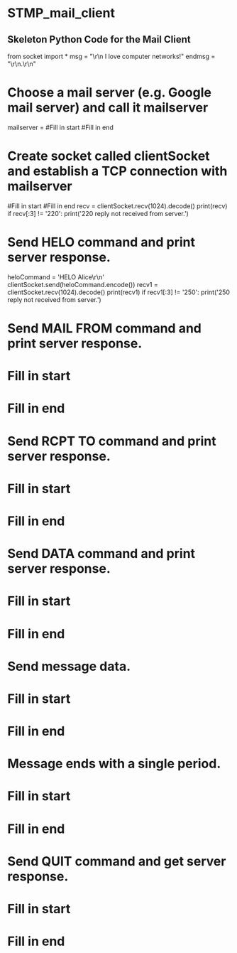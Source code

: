 # STMP_mail_client

<h2>Skeleton	Python	Code	for	the	Mail	Client</h2>

from socket import *
msg = "\r\n I love computer networks!"
endmsg = "\r\n.\r\n"
# Choose a mail server (e.g. Google mail server) and call it mailserver
mailserver = #Fill in start #Fill in end
# Create socket called clientSocket and establish a TCP connection with mailserver
#Fill in start
#Fill in end
recv = clientSocket.recv(1024).decode()
print(recv)
if recv[:3] != '220':
print('220 reply not received from server.')
# Send HELO command and print server response.
heloCommand = 'HELO Alice\r\n'
clientSocket.send(heloCommand.encode())
recv1 = clientSocket.recv(1024).decode()
print(recv1)
if recv1[:3] != '250':
 print('250 reply not received from server.')
 
# Send MAIL FROM command and print server response.
# Fill in start
# Fill in end
# Send RCPT TO command and print server response.
# Fill in start
# Fill in end
# Send DATA command and print server response.
# Fill in start
# Fill in end
# Send message data.
# Fill in start
# Fill in end
# Message ends with a single period.
# Fill in start
# Fill in end
# Send QUIT command and get server response.
# Fill in start
# Fill in end
